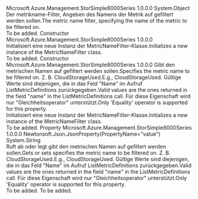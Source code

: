 <Type Name="MetricNameFilter" FullName="Microsoft.Azure.Management.StorSimple8000Series.Models.MetricNameFilter">
  <TypeSignature Language="C#" Value="public class MetricNameFilter" />
  <TypeSignature Language="ILAsm" Value=".class public auto ansi beforefieldinit MetricNameFilter extends System.Object" />
  <TypeSignature Language="DocId" Value="T:Microsoft.Azure.Management.StorSimple8000Series.Models.MetricNameFilter" />
  <TypeSignature Language="VB.NET" Value="Public Class MetricNameFilter" />
  <TypeSignature Language="F#" Value="type MetricNameFilter = class" />
  <AssemblyInfo>
    <AssemblyName>Microsoft.Azure.Management.StorSimple8000Series</AssemblyName>
    <AssemblyVersion>1.0.0.0</AssemblyVersion>
  </AssemblyInfo>
  <Base>
    <BaseTypeName>System.Object</BaseTypeName>
  </Base>
  <Interfaces />
  <Docs>
    <summary>
            <span data-ttu-id="626b7-101">Der metrikname-Filter, Angeben des Namens der Metrik auf gefiltert werden sollen.</span><span class="sxs-lookup"><span data-stu-id="626b7-101">The metric name filter, specifying the name of the metric to be filtered on.</span></span>
            </summary>
    <remarks>To be added.</remarks>
  </Docs>
  <Members>
    <Member MemberName=".ctor">
      <MemberSignature Language="C#" Value="public MetricNameFilter ();" />
      <MemberSignature Language="ILAsm" Value=".method public hidebysig specialname rtspecialname instance void .ctor() cil managed" />
      <MemberSignature Language="DocId" Value="M:Microsoft.Azure.Management.StorSimple8000Series.Models.MetricNameFilter.#ctor" />
      <MemberSignature Language="VB.NET" Value="Public Sub New ()" />
      <MemberType>Constructor</MemberType>
      <AssemblyInfo>
        <AssemblyName>Microsoft.Azure.Management.StorSimple8000Series</AssemblyName>
        <AssemblyVersion>1.0.0.0</AssemblyVersion>
      </AssemblyInfo>
      <Parameters />
      <Docs>
        <summary>
            <span data-ttu-id="626b7-102">Initialisiert eine neue Instanz der MetricNameFilter-Klasse.</span><span class="sxs-lookup"><span data-stu-id="626b7-102">Initializes a new instance of the MetricNameFilter class.</span></span>
            </summary>
        <remarks>To be added.</remarks>
      </Docs>
    </Member>
    <Member MemberName=".ctor">
      <MemberSignature Language="C#" Value="public MetricNameFilter (string value = null);" />
      <MemberSignature Language="ILAsm" Value=".method public hidebysig specialname rtspecialname instance void .ctor(string value) cil managed" />
      <MemberSignature Language="DocId" Value="M:Microsoft.Azure.Management.StorSimple8000Series.Models.MetricNameFilter.#ctor(System.String)" />
      <MemberSignature Language="VB.NET" Value="Public Sub New (Optional value As String = null)" />
      <MemberSignature Language="F#" Value="new Microsoft.Azure.Management.StorSimple8000Series.Models.MetricNameFilter : string -&gt; Microsoft.Azure.Management.StorSimple8000Series.Models.MetricNameFilter" Usage="new Microsoft.Azure.Management.StorSimple8000Series.Models.MetricNameFilter value" />
      <MemberType>Constructor</MemberType>
      <AssemblyInfo>
        <AssemblyName>Microsoft.Azure.Management.StorSimple8000Series</AssemblyName>
        <AssemblyVersion>1.0.0.0</AssemblyVersion>
      </AssemblyInfo>
      <Parameters>
        <Parameter Name="value" Type="System.String" />
      </Parameters>
      <Docs>
        <param name="value"><span data-ttu-id="626b7-103">Gibt den metrischen Namen auf gefiltert werden sollen.</span><span class="sxs-lookup"><span data-stu-id="626b7-103">Specifies the metric name to be filtered on.</span></span>
            <span data-ttu-id="626b7-104">Z. B. CloudStorageUsed.</span><span class="sxs-lookup"><span data-stu-id="626b7-104">E.g., CloudStorageUsed.</span></span> <span data-ttu-id="626b7-105">Gültige Werte sind diejenigen, die in das Feld "Name" im Aufruf ListMetricDefinitions zurückgegeben.</span><span class="sxs-lookup"><span data-stu-id="626b7-105">Valid values are the ones returned in the field "name" in the ListMetricDefinitions call.</span></span> <span data-ttu-id="626b7-106">Für diese Eigenschaft wird nur "Gleichheitsoperator" unterstützt.</span><span class="sxs-lookup"><span data-stu-id="626b7-106">Only 'Equality' operator is supported for this property.</span></span></param>
        <summary>
            <span data-ttu-id="626b7-107">Initialisiert eine neue Instanz der MetricNameFilter-Klasse.</span><span class="sxs-lookup"><span data-stu-id="626b7-107">Initializes a new instance of the MetricNameFilter class.</span></span>
            </summary>
        <remarks>To be added.</remarks>
      </Docs>
    </Member>
    <Member MemberName="Value">
      <MemberSignature Language="C#" Value="public string Value { get; set; }" />
      <MemberSignature Language="ILAsm" Value=".property instance string Value" />
      <MemberSignature Language="DocId" Value="P:Microsoft.Azure.Management.StorSimple8000Series.Models.MetricNameFilter.Value" />
      <MemberSignature Language="VB.NET" Value="Public Property Value As String" />
      <MemberSignature Language="F#" Value="member this.Value : string with get, set" Usage="Microsoft.Azure.Management.StorSimple8000Series.Models.MetricNameFilter.Value" />
      <MemberType>Property</MemberType>
      <AssemblyInfo>
        <AssemblyName>Microsoft.Azure.Management.StorSimple8000Series</AssemblyName>
        <AssemblyVersion>1.0.0.0</AssemblyVersion>
      </AssemblyInfo>
      <Attributes>
        <Attribute>
          <AttributeName>Newtonsoft.Json.JsonProperty(PropertyName="value")</AttributeName>
        </Attribute>
      </Attributes>
      <ReturnValue>
        <ReturnType>System.String</ReturnType>
      </ReturnValue>
      <Docs>
        <summary>
            <span data-ttu-id="626b7-108">Ruft ab oder legt gibt den metrischen Namen auf gefiltert werden sollen.</span><span class="sxs-lookup"><span data-stu-id="626b7-108">Gets or sets specifies the metric name to be filtered on.</span></span> <span data-ttu-id="626b7-109">Z. B. CloudStorageUsed.</span><span class="sxs-lookup"><span data-stu-id="626b7-109">E.g., CloudStorageUsed.</span></span> <span data-ttu-id="626b7-110">Gültige Werte sind diejenigen, die in das Feld "Name" im Aufruf ListMetricDefinitions zurückgegeben.</span><span class="sxs-lookup"><span data-stu-id="626b7-110">Valid values are the ones returned in the field "name" in the ListMetricDefinitions call.</span></span> <span data-ttu-id="626b7-111">Für diese Eigenschaft wird nur "Gleichheitsoperator" unterstützt.</span><span class="sxs-lookup"><span data-stu-id="626b7-111">Only 'Equality' operator is supported for this property.</span></span>
            </summary>
        <value>To be added.</value>
        <remarks>To be added.</remarks>
      </Docs>
    </Member>
  </Members>
</Type>